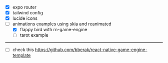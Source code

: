 - [x] expo router
- [x] tailwind config
- [x] lucide icons
- [ ] animations examples using skia and reanimated
  - [x] flappy bird with rn-game-engine
  - [ ] tarot example

---

- [ ] check this https://github.com/bberak/react-native-game-engine-template
